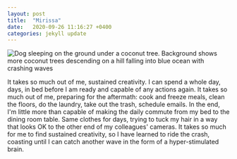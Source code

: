 ```yaml
---
layout: post
title:  "Mirissa"
date:   2020-09-26 11:16:27 +0400
categories: jekyll update
---
```

<img src="//images.weserv.nl/?url=havemapswill.travel/img/2020-09-26-mirissa.JPG&&w=500h=400&dpr=3" alt="Dog sleeping on the ground under a coconut tree. Background shows more coconut trees descending on a hill falling into blue ocean with crashing waves">

It takes so much out of me, sustained creativity. I can spend a whole day, days, in bed before I am ready and capable of any actions again. It takes so much out of me, preparing for the aftermath: cook and freeze meals, clean the floors, do the laundry, take out the trash, schedule emails. In the end, I'm little more than capable of making the daily commute from my bed to the dining room table. Same clothes for days, trying to tuck my hair in a way that looks OK to the other end of my colleagues' cameras. It takes so much for me to find sustained creativity, so I have learned to ride the crash, coasting until I can catch another wave in the form of a hyper-stimulated brain.
